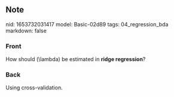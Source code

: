 ## Note
nid: 1653732031417
model: Basic-02d89
tags: 04_regression_bda
markdown: false

### Front
How should \(\lambda\) be estimated in <b>ridge regression</b>?

### Back
Using cross-validation.
